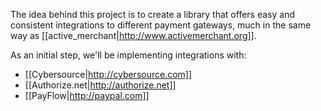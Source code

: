 The idea behind this project is to create a library that offers easy and consistent integrations to different payment gateways, much in the same way as [[active_merchant|http://www.activemerchant.org]].

As an initial step, we'll be implementing integrations with:

* [[Cybersource|http://cybersource.com]]
* [[Authorize.net|http://authorize.net]]
* [[PayFlow|http://paypal.com]]
